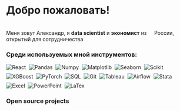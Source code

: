<h1>Добро пожаловать! </h1>
<p> </br> Меня зовут Александр, я <b>data scientist</b> и <b>экономист</b> из <img src="https://cdn-icons-png.flaticon.com/128/197/197408.png" width="13"/> России, открытый для сотрудничества  </p>
<h3>Среди используемых мной инструментов:</h3> 
</p>
<div style="display: flex; flex-wrap: wrap; gap: 8px;">
  <img alt="React" src="https://img.shields.io/badge/Python-midnightblue" />
  <img alt="Pandas" src="https://img.shields.io/badge/Pandas-deepskyblue" />
  <img alt="Numpy" src="https://img.shields.io/badge/Numpy-deepskyblue" />
  <img alt="Matplotlib" src="https://img.shields.io/badge/Matplotlib-deepskyblue" />
  <img alt="Seaborn" src="https://img.shields.io/badge/Seaborn-deepskyblue" />
  <img alt="Scikit" src="https://img.shields.io/badge/Scikit--learn-deepskyblue" /> 
  <img alt="XGBoost" src="https://img.shields.io/badge/XGBoost-deepskyblue" />
  <img alt="PyTorch" src="https://img.shields.io/badge/PyTorch-deepskyblue" />
  <img alt="SQL" src="https://img.shields.io/badge/SQL-mediumorchid" />
  <img alt="Git" src="https://img.shields.io/badge/Git-limegreen" />
  <img alt="Tableau" src="https://img.shields.io/badge/Tableau-orange" />
  <img alt="Airflow" src="https://img.shields.io/badge/Airflow-lightgrey" />
  <img alt="Stata" src="https://img.shields.io/badge/Stata-white" />
  <img alt="Excel" src="https://img.shields.io/badge/Excel-white" />
  <img alt="PowerPoint" src="https://img.shields.io/badge/PPT-white" />
  <img alt="LaTex" src="https://img.shields.io/badge/LaTex-white" />  
</div>
</p>
<h3>Open source projects</h3>
